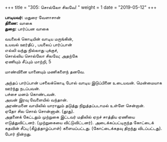 ﻿+++
title = "305: சொல்லோ சிலவே!  "
weight = 1
date = "2019-05-12"
+++

**பாடியவர்:** மதுரை வேளாசான்  
**திணை:** வாகை  
**துறை:** பார்ப்பன வாகை  
  
வயலைக் கொடியின் வாடிய மருங்கின்,  
உயவல் ஊர்திப் , பயலைப் பார்ப்பான்  
எல்லி வந்து நில்லாது புக்குச்,  
சொல்லிய சொல்லோ சிலவே; அதற்கே  
ஏணியும் சீப்பும் மாற்றி, 5  
  
மாண்வினை யானையும் மணிகளைந் தனவே.  
   
அந்தப் பார்ப்பான் பசலைக்கொடி போல் வாடிய இடுப்பினை உடையவன். மென்மையாக ஊர்ந்து நடப்பவன்.  
பச்சை மனம் கொண்டவன்.  
அவன் இரவு வேளையில் வந்தான்.  
அரண்மனை வாயிலில் யாராலும் தடுத்து நிறுத்தப்படாமல் உள்ளே சென்றான்.  
ஏதோ சில சொல் சொன்னான். (தூது).  
அதனைக் கேட்டதும் முற்றுகை இட்டவர் மதிலில் ஏறச் சாத்திய ஏணியை எடுத்துவிட்டனர். (முற்றுகையை விட்டுவிட்டனர்). அடைக்கப்பட்டிருந்த கோட்டைக் கதவின் சீப்பு (கீழ்த்தாழ்ப்பாள்) களையப்பட்டது. (கோட்டைக்கதவு திறந்து விடப்பட்டது).  
போர் நின்றது.  
